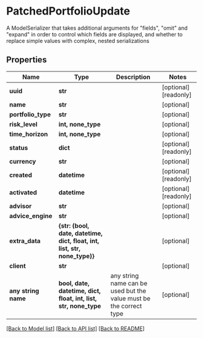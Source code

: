 # PatchedPortfolioUpdate

A ModelSerializer that takes additional arguments for \"fields\", \"omit\" and \"expand\" in order to control which fields are displayed, and whether to replace simple values with complex, nested serializations

## Properties
Name | Type | Description | Notes
------------ | ------------- | ------------- | -------------
**uuid** | **str** |  | [optional] [readonly] 
**name** | **str** |  | [optional] 
**portfolio_type** | **str** |  | [optional] 
**risk_level** | **int, none_type** |  | [optional] 
**time_horizon** | **int, none_type** |  | [optional] 
**status** | **dict** |  | [optional] [readonly] 
**currency** | **str** |  | [optional] 
**created** | **datetime** |  | [optional] [readonly] 
**activated** | **datetime** |  | [optional] [readonly] 
**advisor** | **str** |  | [optional] 
**advice_engine** | **str** |  | [optional] 
**extra_data** | **{str: (bool, date, datetime, dict, float, int, list, str, none_type)}** |  | [optional] 
**client** | **str** |  | [optional] 
**any string name** | **bool, date, datetime, dict, float, int, list, str, none_type** | any string name can be used but the value must be the correct type | [optional]

[[Back to Model list]](../README.md#documentation-for-models) [[Back to API list]](../README.md#documentation-for-api-endpoints) [[Back to README]](../README.md)


